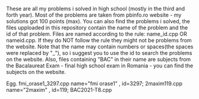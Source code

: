 These are all my problems i solved in high school (mostly in the third and forth year).
Most of the problems are taken from pbinfo.ro website - my solutions got 100 points (max).
You can also find the problems i solved, the files upploaded in this repository contain the name of the problem and the id of that problem.
Files are named according to the rule: name_id.cpp OR nameid.cpp. If they do NOT follow the rule they might not be problems from the website.
Note that the name may contain numbers or spaces(the spaces were replaced by "_"), so i suggest you to use the id to search the problems on the website.
Also, files containing "BAC" in their name are subjects from the Bacalaureat Exam - final high school exam in Romania - you can find the subjects on the website.

Egg.  fmi_orase1_3297.cpp  name="fmi orase1" , id=3297;
      2maxim119.cpp        name="2maxim" , id=119;
      BAC2021-T8.cpp
